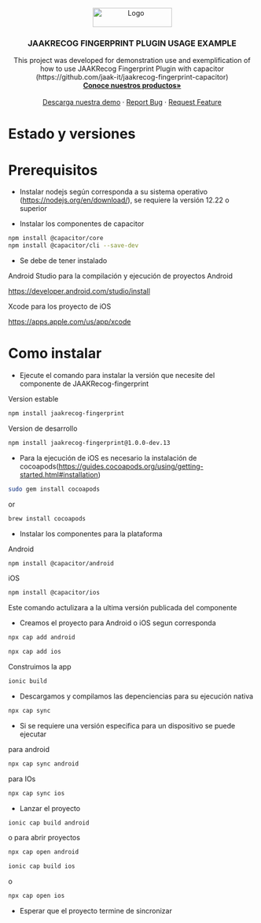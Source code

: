 <div id="top"></div>

<br />
<div align="center">
  <a href="https://github.com/othneildrew/Best-README-Template">
    <img src="https://jaakrecog.com/assets/jaakrecog-logo.svg" alt="Logo" width="161" height="39">
  </a>

  <h3 align="center">JAAKRECOG FINGERPRINT PLUGIN USAGE EXAMPLE</h3>

  <p align="center">
    This project was developed for demonstration use and exemplification of how to use JAAKRecog Fingerprint Plugin with capacitor (https://github.com/jaak-it/jaakrecog-fingerprint-capacitor)
    <br />
    <a href="https://www.jaakrecog.com"><strong>Conoce nuestros productos»</strong></a>
    <br />
    <br />
    <a href=""https://www.jaakrecog.com/Demo">Descarga nuestra demo</a>
    ·
    <a href="https://jaak-it.atlassian.net/servicedesk/customer/portal/2">Report Bug</a>
    ·
    <a href="https://jaak-it.atlassian.net/servicedesk/customer/portal/2">Request Feature</a>
  </p>
</div>


# Estado y versiones


# Prerequisitos

* Instalar nodejs según corresponda a su sistema operativo (https://nodejs.org/en/download/), se requiere la versión 12.22 o superior

* Instalar los componentes de capacitor 

```sh
npm install @capacitor/core
npm install @capacitor/cli --save-dev
```

* Se debe de tener instalado

Android Studio para la compilación y ejecución de proyectos Android

https://developer.android.com/studio/install

Xcode para los proyecto de iOS

https://apps.apple.com/us/app/xcode


# Como instalar

* Ejecute el comando para instalar la versión que necesite del componente de JAAKRecog-fingerprint

Version estable

```sh
npm install jaakrecog-fingerprint
```

Version de desarrollo
```sh
npm install jaakrecog-fingerprint@1.0.0-dev.13
```

* Para la ejecución de iOS es necesario la instalación de cocoapods(https://guides.cocoapods.org/using/getting-started.html#installation)

```sh
sudo gem install cocoapods
```

or

```sh
brew install cocoapods
```

* Instalar los componentes para la plataforma

Android
```sh
npm install @capacitor/android
```

iOS
```sh
npm install @capacitor/ios
```

Este comando actulizara a la ultima versión publicada del componente


* Creamos el proyecto para Android o iOS segun corresponda

```sh
npx cap add android
```

```sh
npx cap add ios
```

Construimos la app 

```sh
ionic build
```

* Descargamos y compilamos las depenciencias para su ejecución nativa

```sh
npx cap sync
```

* Si se requiere una versión especifica para un dispositivo se puede ejecutar

para android 
```sh
npx cap sync android
```

para IOs 
```sh
npx cap sync ios
```

* Lanzar el proyecto

```sh
ionic cap build android
```

o para abrir proyectos

```sh
npx cap open android
```

```sh
ionic cap build ios
```

o

```sh
npx cap open ios
```

* Esperar que el proyecto termine de sincronizar


